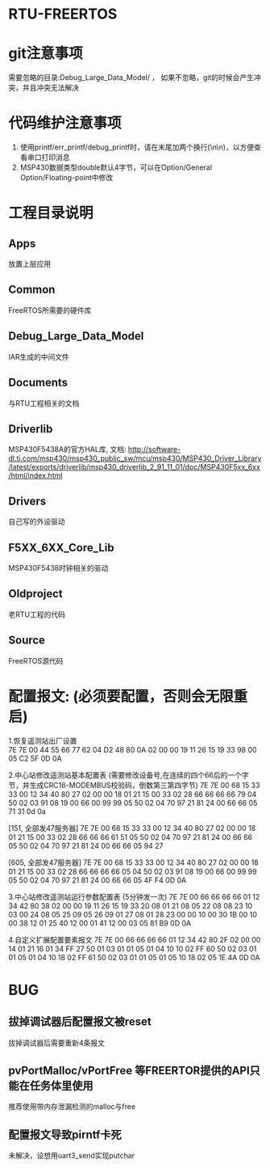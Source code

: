 # RTU-FREERTOS

# git注意事项
需要忽略的目录:Debug_Large_Data_Model/ ， 如果不忽略，git的时候会产生冲突，并且冲突无法解决

# 代码维护注意事项
1. 使用printf/err_printf/debug_printf时，请在末尾加两个换行(\n\n)，以方便查看串口打印消息
2. MSP430数据类型double默认4字节，可以在Option/General Option/Floating-point中修改


# 工程目录说明

## Apps
放置上层应用

## Common
FreeRTOS所需要的硬件库

## Debug_Large_Data_Model
IAR生成的中间文件

## Documents
与RTU工程相关的文档

## Driverlib
MSP430F5438A的官方HAL库, 文档: http://software-dl.ti.com/msp430/msp430_public_sw/mcu/msp430/MSP430_Driver_Library/latest/exports/driverlib/msp430_driverlib_2_91_11_01/doc/MSP430F5xx_6xx/html/index.html

## Drivers
自己写的外设驱动

## F5XX_6XX_Core_Lib
MSP430F5438时钟相关的驱动

## Oldproject
老RTU工程的代码

## Source
FreeRTOS源代码




# 配置报文: (必须要配置，否则会无限重启)
1.恢复遥测站出厂设置  
7E 7E 00 44 55 66 77 62 04 D2 48 80 0A 02 00 00 19 11 26 15 19 33 98 00 05 C2 5F 0D 0A

2.中心站修改遥测站基本配置表 (需要修改设备号,在连续的四个66后的一个字节，并生成CRC16-MODEMBUS校验码，倒数第三第四字节)
7E 7E 00 68 15 33 33 00 12 34 40 80 27 02 00 00 18 01 21 15 00 33 02 28 66 66 66 66 79 04 50 02 03 91 08 19 00 66 00 99 99 05 50 02 04 70 97 21 81 24 00 66 66 05 71 31 0d 0a

[151, 全部发47服务器]
7E 7E 00 68 15 33 33 00 12 34 40 80 27 02 00 00 18 01 21 15 00 33 02 28 66 66 66 61 51 05 50 02 04 70 97 21 81 24 00 66 66 05 50 02 04 70 97 21 81 24 00 66 66 05 94 27

[605, 全部发47服务器]
7E 7E 00 68 15 33 33 00 12 34 40 80 27 02 00 00 18 01 21 15 00 33 02 28 66 66 66 66 05 04 50 02 03 91 08 19 00 66 00 99 99 05 50 02 04 70 97 21 81 24 00 66 66 05 4F F4 0D 0A

3.中心站修改遥测站运行参数配置表 (5分钟发一次)
7E 7E 00 66 66 66 66 01 12 34 42 80 38 02 00 00 19 11 26 15 19 33 20 08 01 21 08 05 22 08 08 23 10 03 00 24 08 05 25 09 05 26 09 01 27 08 01 28 23 00 00 10 00 30 1B 00 10 00 38 12 01 25 40 12 00 01 41 12 00 03 05 81 B9 0D 0A

4.自定义扩展配置要素报文
7E 7E 00 66 66 66 66 01 12 34 42 80 2F 02 00 00 14 01 21 16 01 34 FF 27 50 01 03 01 01 05 01 04 10 10 02 FF 60 50 02 03 01 01 05 01 04 10 18 02 FF 61 50 02 03 01 01 05 01 05 10 18 02 05 1E 4A 0D 0A 




# BUG

## 拔掉调试器后配置报文被reset
拔掉调试器后需要重新4条报文

## pvPortMalloc/vPortFree 等FREERTOR提供的API只能在任务体里使用
推荐使用带内存泄漏检测的malloc与free

## 配置报文导致pirntf卡死
未解决，设想用uart3_send实现putchar